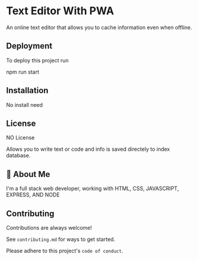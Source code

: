 
# Text Editor With PWA

An online text editor that allows you to cache information even when offline.




## Deployment

To deploy this project run

npm run start




## Installation

No install need


    
## License

NO License



Allows you to write text or code and info is saved directely to index database. 
## 🚀 About Me
I'm a full stack web developer, working with HTML, CSS, JAVASCRIPT, EXPRESS, AND NODE


## Contributing

Contributions are always welcome!

See `contributing.md` for ways to get started.

Please adhere to this project's `code of conduct`.
